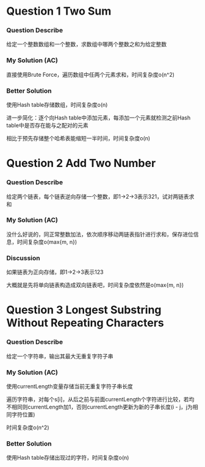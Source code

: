 # Question 1  Two Sum

### Question Describe

给定一个整数数组和一个整数，求数组中哪两个整数之和为给定整数

### My Solution (AC)

直接使用Brute Force，遍历数组中任两个元素求和，时间复杂度o(n^2)

### Better Solution

使用Hash table存储数组，时间复杂度o(n)

进一步简化：逐个向Hash table中添加元素，每添加一个元素就检测之前Hash table中是否存在能与之配对的元素

相比于预先存储整个哈希表能缩短一半时间，时间复杂度o(n)

# Question 2  Add Two Number

### Question Describe

给定两个链表，每个链表逆向存储一个整数，即1->2->3表示321，试对两链表求和

### My Solution (AC)

没什么好说的，同正常整数加法，依次顺序移动两链表指针进行求和，保存进位信息，时间复杂度o(max{m, n})

### Discussion

如果链表为正向存储，即1->2->3表示123

大概就是先将单向链表构造成双向链表吧，时间复杂度依然是o(max{m, n})

# Question 3  Longest Substring Without Repeating Characters

### Question Describe

给定一个字符串，输出其最大无重复字符子串

### My Solution (AC)

使用currentLength变量存储当前无重复字符子串长度

遍历字符串，对每个s[i]，从后之前与前面currentLength个字符进行比较，若均不相同则currentLength加1，否则currentLength更新为新的子串长度(i - j，j为相同字符位置)

时间复杂度o(n^2)

### Better Solution

使用Hash table存储出现过的字符，时间复杂度o(n)
